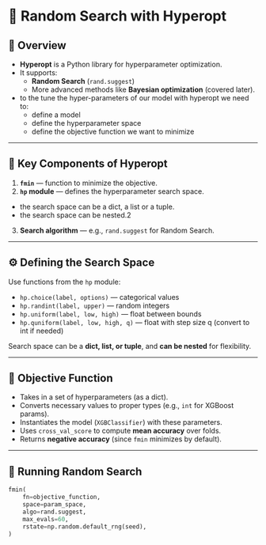 # 🎯 Random Search with Hyperopt

## 🧠 Overview
- **Hyperopt** is a Python library for hyperparameter optimization.
- It supports:
  - **Random Search** (`rand.suggest`)
  - More advanced methods like **Bayesian optimization** (covered later).
- to the tune the hyper-parameters of our model with hyperopt we need to:
  - define a model
  - define the hyperparameter space
  - define the objective function we want to minimize

---

## 🔑 Key Components of Hyperopt

1. **`fmin`** — function to minimize the objective.
2. **`hp` module** — defines the hyperparameter search space.
  - the search space can be a dict, a list or a tuple.
  - the search space can be nested.2
3. **Search algorithm** — e.g., `rand.suggest` for Random Search.

---

## ⚙️ Defining the Search Space
Use functions from the `hp` module:
- `hp.choice(label, options)` — categorical values
- `hp.randint(label, upper)` — random integers
- `hp.uniform(label, low, high)` — float between bounds
- `hp.quniform(label, low, high, q)` — float with step size q (convert to int if needed)

Search space can be a **dict, list, or tuple**, and **can be nested** for flexibility.

---

## 🧪 Objective Function
- Takes in a set of hyperparameters (as a dict).
- Converts necessary values to proper types (e.g., `int` for XGBoost params).
- Instantiates the model (`XGBClassifier`) with these parameters.
- Uses `cross_val_score` to compute **mean accuracy** over folds.
- Returns **negative accuracy** (since `fmin` minimizes by default).

---

## 🚀 Running Random Search

```python
fmin(
    fn=objective_function,
    space=param_space,
    algo=rand.suggest,
    max_evals=60,
    rstate=np.random.default_rng(seed),
)
